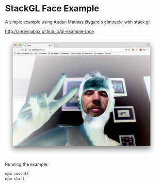 # StackGL Face Example

A simple example using Audun Mathias Øygard's [clmtrackr](https://github.com/auduno/clmtrackr) with [stack.gl](http://stack.gl/).

http://andyinabox.github.io/gl-example-face

![Screengrab](grab.png)

Running the example:

```
npm install
npm start
```